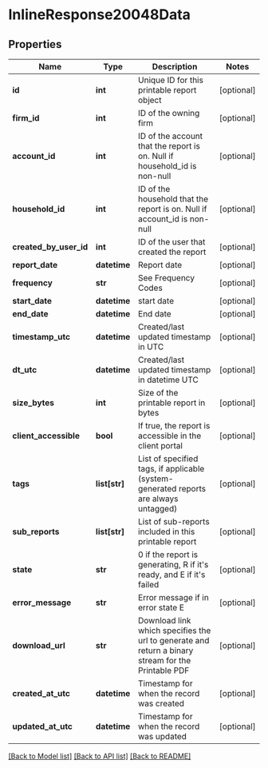 # InlineResponse20048Data

## Properties
Name | Type | Description | Notes
------------ | ------------- | ------------- | -------------
**id** | **int** | Unique ID for this printable report object | [optional] 
**firm_id** | **int** | ID of the owning firm | [optional] 
**account_id** | **int** | ID of the account that the report is on. Null if household_id is non-null | [optional] 
**household_id** | **int** | ID of the household that the report is on. Null if account_id is non-null | [optional] 
**created_by_user_id** | **int** | ID of the user that created the report | [optional] 
**report_date** | **datetime** | Report date | [optional] 
**frequency** | **str** | See Frequency Codes | [optional] 
**start_date** | **datetime** | start date | [optional] 
**end_date** | **datetime** | End date | [optional] 
**timestamp_utc** | **datetime** | Created/last updated timestamp in UTC | [optional] 
**dt_utc** | **datetime** | Created/last updated timestamp in datetime UTC | [optional] 
**size_bytes** | **int** | Size of the printable report in bytes | [optional] 
**client_accessible** | **bool** | If true, the report is accessible in the client portal | [optional] 
**tags** | **list[str]** | List of specified tags, if applicable (system-generated reports are always untagged) | [optional] 
**sub_reports** | **list[str]** | List of sub-reports included in this printable report | [optional] 
**state** | **str** | 0 if the report is generating, R if it&#x27;s ready, and E if it&#x27;s failed | [optional] 
**error_message** | **str** | Error message if in error state E | [optional] 
**download_url** | **str** | Download link which specifies the url to generate and return a binary stream for the Printable PDF | [optional] 
**created_at_utc** | **datetime** | Timestamp for when the record was created | [optional] 
**updated_at_utc** | **datetime** | Timestamp for when the record was updated | [optional] 

[[Back to Model list]](../README.md#documentation-for-models) [[Back to API list]](../README.md#documentation-for-api-endpoints) [[Back to README]](../README.md)

